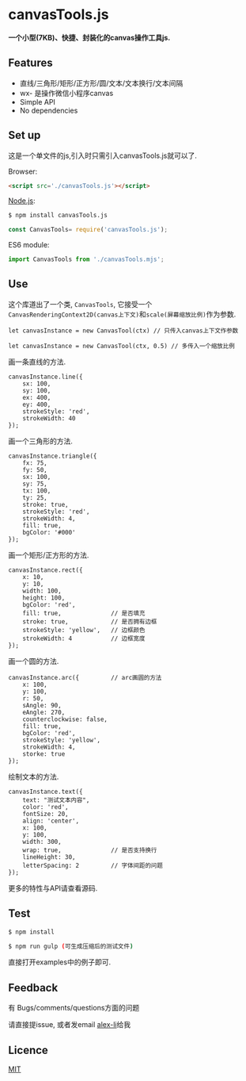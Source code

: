 # canvasTools.js

**一个小型(7KB)、快捷、封装化的canvas操作工具js.**

## Features

  - 直线/三角形/矩形/正方形/圆/文本/文本换行/文本间隔
  - wx- 是操作微信小程序canvas
  - Simple API
  - No dependencies

## Set up

这是一个单文件的js,引入时只需引入canvasTools.js就可以了.

Browser:

```html
<script src='./canvasTools.js'></script>
```

[Node.js](http://nodejs.org):

```bash
$ npm install canvasTools.js
```

```javascript
const CanvasTools= require('canvasTools.js');
```

ES6 module:

```javascript
import CanvasTools from './canvasTools.mjs';
```
## Use

这个库道出了一个类, `CanvasTools`, 它接受一个`CanvasRenderingContext2D(canvas上下文)`和`scale(屏幕缩放比例)`作为参数.


    let canvasInstance = new CanvasTool(ctx) // 只传入canvas上下文作参数

    let canvasInstance = new CanvasTool(ctx, 0.5) // 多传入一个缩放比例 

画一条直线的方法.

    canvasInstance.line({
        sx: 100,
        sy: 100,
        ex: 400,
        ey: 400,
        strokeStyle: 'red',
        strokeWidth: 40
    });

画一个三角形的方法.

    canvasInstance.triangle({
        fx: 75,
        fy: 50,
        sx: 100,
        sy: 75,
        tx: 100,
        ty: 25,
        stroke: true,
        strokeStyle: 'red',
        strokeWidth: 4,
        fill: true,
        bgColor: '#000'
    });

画一个矩形/正方形的方法.

    canvasInstance.rect({
        x: 10, 
        y: 10,
        width: 100,
        height: 100,
        bgColor: 'red',
        fill: true,              // 是否填充
        stroke: true,            // 是否拥有边框
        strokeStyle: 'yellow',   // 边框颜色 
        strokeWidth: 4           // 边框宽度
    });

画一个圆的方法.

    canvasInstance.arc({         // arc画圆的方法
        x: 100,
        y: 100,
        r: 50,
        sAngle: 90,
        eAngle: 270,
        counterclockwise: false,
        fill: true,
        bgColor: 'red',
        strokeStyle: 'yellow',
        strokeWidth: 4,
        storke: true
    });

绘制文本的方法.

    canvasInstance.text({
        text: "测试文本内容",
        color: 'red',
        fontSize: 20,
        align: 'center',
        x: 100,
        y: 100,
        width: 300,
        wrap: true,              // 是否支持换行
        lineHeight: 30,
        letterSpacing: 2         // 字体间距的问题
    });

更多的特性与API请查看源码.

## Test

```bash
$ npm install

$ npm run gulp (可生成压缩后的测试文件)
```

直接打开examples中的例子即可.

## Feedback

有 Bugs/comments/questions方面的问题

请直接提issue, 或者发email <a href="alexlismile@163.com">alex-li</a>给我

## Licence

[MIT](LICENCE)

